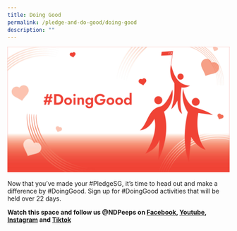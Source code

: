 ```yaml
---
title: Doing Good
permalink: /pledge-and-do-good/doing-good
description: ""
---
```

![](/images/Doing%20Good%20Image%2020May2022%2012pm.jpg)

Now that you’ve made your #PledgeSG, it’s time to head out and make a difference by #DoingGood. Sign up for #DoingGood activities that will be held over 22 days.

**Watch this space and follow us @NDPeeps on [Facebook](https://www.facebook.com/NDPeeps), [Youtube](https://www.youtube.com/user/NDPeeps), [Instagram](https://www.instagram.com/ndpeeps/?hl=en) and [Tiktok](https://www.tiktok.com/@ndpeeps?lang=en)**